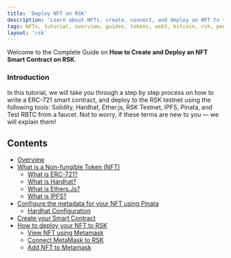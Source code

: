 ```yaml
---
title: 'Deploy NFT on RSK'
description: 'Learn about NFTs, create, connect, and deploy an NFT to the RSK Blockchain.'
tags: NFTs, tutorial, overview, guides, tokens, web3, bitcoin, rsk, peer-to-peer, blockchain, nft, ERC-721, smart-contract, hardhat, ethersjs, ipfs, metamask, testnet, pinata
layout: 'rsk'
---
```


<!-- guides/nft/index
 -->

Welcome to the Complete Guide on **How to Create and Deploy an NFT Smart Contract on RSK**.

### Introduction

In this tutorial, we will take you through a step by step process on how to write a ERC-721 smart contract, and deploy to the RSK testnet using the following tools:
Solidity, Hardhat, Ether.js, RSK Testnet, IPFS, Pinata, and Test RBTC from a faucet.
Not to worry, if these terms are new to you — we will explain them!

## Contents

- [Overview](/guides/nft/overview/)
- [What is a Non-fungible Token (NFT)](/guides/nft/overview/#what-is-a-non-fungible-token-nft/)
    - [What is ERC-721?](/guides/nft/overview/#what-is-erc-721/)
    - [What is Hardhat?](/guides/nft/overview/#what-is-hardhat/)
    - [What is Ethers.Js?](/guides/nft/overview/#what-is-ethersjs/)
    - [What is IPFS?](/guides/nft/overview/#what-is-ipfs/)
- [Configure the metadata for your NFT using Pinata](/guides/nft/configure-nft-metadata/#configure-the-metadata-for-your-nft-using-pinata/)
    - [Hardhat Configuration](/guides/nft/configure-nft-metadata/#hardhat-configuration/)
- [Create your Smart Contract](/guides/nft/create-smart-contract/#top/)
- [How to deploy your NFT to RSK](/guides/nft/deploy-nft-on-rsk/#how-to-deploy-your-nft-to-rsk/)
    - [View NFT using Metamask](/guides/nft/deploy-nft-on-rsk/#view-nft-using-metamask/)
    - [Connect MetaMask to RSK](/guides/nft/deploy-nft-on-rsk/#connect-metamask-to-rsk-testnet/)
    - [Add NFT to Metamask](/guides/nft/deploy-nft-on-rsk/#add-nft-to-metamask/)